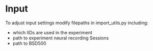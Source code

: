 # Input 

To adjust input settings modify filepaths in import_utils.py including: 
- which IIDs are used in the experiment
- path to experiment neural recording Sessions 
- path to BSD500 